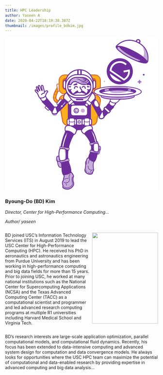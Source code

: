 ```yaml
---
title: HPC Leadership
author: Yaseen A
date: 2020-04-22T18:19:38.387Z
thumbnail: /images/profile_bdkim.jpg
---
```

![](src/images/gatsby-astronaut.png)

### Byoung-Do (BD) Kim

*Director, Center for High-Performance Computing...*

*Author/ yaseen*

<section id="content_main" class="content_main grid_9">
     <div class="content_padding">
        <div class="paragraph-1" style="display: flex">
            <p>BD joined USC’s Information Technology Services (ITS) in August 2019 to lead the USC Center for High-Performance Computing (HPC). He received his PhD in aeronautics and astronautics engineering from Purdue University and has been working in high-performance computing and big data fields for more than 15 years. Prior to joining USC, he worked at many national institutions such as the National Center for Supercomputing Applications (NCSA) and the Texas Advanced Computing Center (TACC) as a computational scientist and programmer and led advanced research computing programs at multiple R1 universities including Harvard Medical School and Virginia Tech.</p>
            <p>
            <a href="/images/profile_bdkim.jpg"><img  src="/images/profile_bdkim.jpg" alt=""width="217"height="300" class="alignright size-medium wp-image-3143"></a></p>
        </div>
        <p>BD’s research interests are large-scale application optimization, parallel computational models, and computational fluid dynamics. Recently, his focus has been extended to data-intensive computing and advanced system design for computation and data convergence models. He always looks for opportunities where the USC HPC team can maximize the potential of computational and data-enabled research by providing expertise in advanced computing and big data analysis...</p>
    </div>
</section>